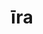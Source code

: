 ---
title: īra
meaning: anger, wrath
ch: [eleven, f1, f]
pos: noun
stem: īr
genend: ae
abbgender: f.
abbgender2: fem.
gender: feminine
declension: first
derivative: ire
---